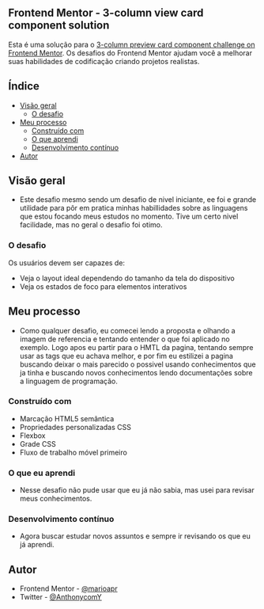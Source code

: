 ## Frontend Mentor - 3-column view card component solution

Esta é uma solução para o [3-column preview card component challenge on Frontend Mentor](https://www.frontendmentor.io/challenges/3column-preview-card-component-pH92eAR2-). Os desafios do Frontend Mentor ajudam você a melhorar suas habilidades de codificação criando projetos realistas.

## Índice

- [Visão geral](#visão-geral)
   - [O desafio](#o-desafio)
- [Meu processo](#meu-processo)
   - [Construído com](#construído-com)
   - [O que aprendi](#o-que-aprendi)
   - [Desenvolvimento contínuo](#desenvolvimento-contínuo)
- [Autor](#autor)

## Visão geral
 - Este desafio mesmo sendo um desafio de nivel iniciante, ee foi e grande utilidade para pôr em pratica minhas habillidades sobre as linguagens que estou focando meus estudos no momento. Tive um certo nivel facilidade, mas no geral o desafio foi otimo.

### O desafio

Os usuários devem ser capazes de:

- Veja o layout ideal dependendo do tamanho da tela do dispositivo
- Veja os estados de foco para elementos interativos


## Meu processo
- Como qualquer desafio, eu comecei lendo a proposta e olhando a imagem de referencia e tentando entender o que foi aplicado no exemplo. Logo apos eu partir para o HMTL da pagina, tentando sempre usar as tags que eu achava melhor, e por fim eu estilizei a pagina buscando deixar o mais parecido o possivel usando conhecimentos que ja tinha e buscando novos conhecimentos lendo documentações sobre a linguagem de programação.

### Construído com

- Marcação HTML5 semântica
- Propriedades personalizadas CSS
- Flexbox
- Grade CSS
- Fluxo de trabalho móvel primeiro

### O que eu aprendi
- Nesse desafio não pude usar que eu já não sabia, mas usei para revisar meus conhecimentos.

### Desenvolvimento contínuo
- Agora buscar estudar novos assuntos e sempre ir revisando os que eu já aprendi.  

## Autor

- Frontend Mentor - [@marioapr](https://www.frontendmentor.io/profile/marioapr)
- Twitter - [@AnthonycomY](https://www.twitter.com/AnthonycomY)